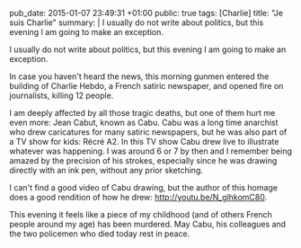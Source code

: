pub_date: 2015-01-07 23:49:31 +01:00
public: true
tags: [Charlie]
title: "Je suis Charlie"
summary: |
    I usually do not write about politics, but this evening I am going to make an exception.
    
I usually do not write about politics, but this evening I am going to make an exception.

In case you haven't heard the news, this morning gunmen entered the building of Charlie Hebdo, a French satiric newspaper, and opened fire on journalists, killing 12 people.

I am deeply affected by all those tragic deaths, but one of them hurt me even more: Jean Cabut, known as Cabu. Cabu was a long time anarchist who drew caricatures for many satiric newspapers, but he was also part of a TV show for kids: Récré A2. In this TV show Cabu drew live to illustrate whatever was happening. I was around 6 or 7 by then and I remember being amazed by the precision of his strokes, especially since he was drawing directly with an ink pen, without any prior sketching.

I can't find a good video of Cabu drawing, but the author of this homage does a good rendition of how he drew: <http://youtu.be/N_glhkomC80>.

This evening it feels like a piece of my childhood (and of others French people around my age) has been murdered. May Cabu, his colleagues and the two policemen who died today rest in peace.

[nytimes]: http://www.nytimes.com/2015/01/08/world/europe/charlie-hebdo-paris-shooting.html?hp&action=click&pgtype=Homepage&module=a-lede-package-region&region=top-news&WT.nav=top-news&_r=0
